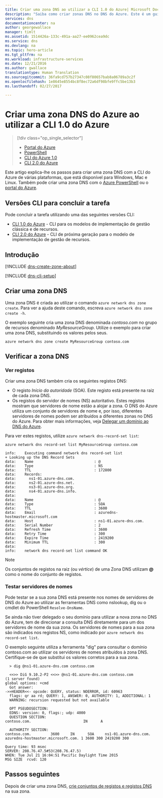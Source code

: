 ```yaml
---
title: Criar uma zona DNS ao utilizar a CLI 1.0 do Azure| Microsoft Docs
description: "Saiba como criar zonas DNS no DNS do Azure. Este é um guia passo a passo para criar e gerir a sua primeira zona DNS com a CLI 1.0 do Azure."
services: dns
documentationcenter: na
author: georgewallace
manager: timlt
ms.assetid: 1514426a-133c-491a-aa27-ee0962cea9dc
ms.service: dns
ms.devlang: na
ms.topic: hero-article
ms.tgt_pltfrm: na
ms.workload: infrastructure-services
ms.date: 12/21/2016
ms.author: gwallace
translationtype: Human Translation
ms.sourcegitcommit: 36fa9cd757b27347c08f80657bab8a06789a3c2f
ms.openlocfilehash: 1e8645e8554bc8f8ec72a6df98bfe9ffc5be13b3
ms.lasthandoff: 02/27/2017

---
```


# <a name="create-an-azure-dns-zone-using-azure-cli-10"></a>Criar uma zona DNS do Azure ao utilizar a CLI 1.0 do Azure

> [!div class="op_single_selector"]
> * [Portal do Azure](dns-getstarted-create-dnszone-portal.md)
> * [PowerShell](dns-getstarted-create-dnszone.md)
> * [CLI do Azure 1.0](dns-getstarted-create-dnszone-cli-nodejs.md)
> * [CLI 2.0 do Azure](dns-getstarted-create-dnszone-cli.md)

Este artigo explica-lhe os passos para criar uma zona DNS com a CLI do Azure de várias plataformas, que está disponível para Windows, Mac e Linux. Também pode criar uma zona DNS com o [Azure PowerShell](dns-getstarted-create-dnszone.md) ou o [portal do Azure](dns-getstarted-create-dnszone-portal.md).

## <a name="cli-versions-to-complete-the-task"></a>Versões CLI para concluir a tarefa

Pode concluir a tarefa utilizando uma das seguintes versões CLI:

* [CLI 1.0 do Azure](dns-getstarted-create-dnszone-cli-nodejs.md) - CLI para os modelos de implementação de gestão clássica e de recursos.
* [CLI 2.0 do Azure](dns-getstarted-create-dnszone-cli.md) - CLI de próxima geração para o modelo de implementação de gestão de recursos.

## <a name="introduction"></a>Introdução

[!INCLUDE [dns-create-zone-about](../../includes/dns-create-zone-about-include.md)]

[!INCLUDE [dns-cli-setup](../../includes/dns-cli-setup-include.md)]

## <a name="create-a-dns-zone"></a>Criar uma zona DNS

Uma zona DNS é criada ao utilizar o comando `azure network dns zone create`. Para ver a ajuda deste comando, escreva `azure network dns zone create -h`.

O exemplo seguinte cria uma zona DNS denominada *contoso.com* no grupo de recursos denominado *MyResourceGroup*. Utilize o exemplo para criar uma zona DNS, substituindo os valores pelos seus.

```azurecli
azure network dns zone create MyResourceGroup contoso.com
```

## <a name="verify-your-dns-zone"></a>Verificar a zona DNS

### <a name="view-records"></a>Ver registos

Criar uma zona DNS também cria os seguintes registos DNS:

* O registo *Início da autoridade* (SOA). Este registo está presente na raiz de cada zona DNS.
* Os registos do servidor de nomes (NS) autoritativo. Estes registos mostram que servidores de nome estão a alojar a zona. O DNS do Azure utiliza um conjunto de servidores de nome e, por isso, diferentes servidores de nomes podem ser atribuídos a diferentes zonas no DNS do Azure. Para obter mais informações, veja [Delegar um domínio ao DNS do Azure](dns-domain-delegation.md).

Para ver estes registos, utilize `azure network dns-record-set list`:

```azurecli
azure network dns record-set list MyResourceGroup contoso.com

info:    Executing command network dns record-set list
+ Looking up the DNS Record Sets
data:    Name                            : @
data:    Type                            : NS
data:    TTL                             : 172800
data:    Records:
data:      ns1-01.azure-dns.com.
data:      ns2-01.azure-dns.net.
data:      ns3-01.azure-dns.org.
data:      ns4-01.azure-dns.info.
data:
data:    Name                            : @
data:    Type                            : SOA
data:    TTL                             : 3600
data:    Email                           : azuredns-hostmaster.microsoft.com
data:    Host                            : ns1-01.azure-dns.com.
data:    Serial Number                   : 2
data:    Refresh Time                    : 3600
data:    Retry Time                      : 300
data:    Expire Time                     : 2419200
data:    Minimum TTL                     : 300
data:
info:    network dns record-set list command OK
```

> [!NOTE]
> Os conjuntos de registos na raiz (ou *vértice*) de uma Zona DNS utilizam **@** como o nome do conjunto de registos.

### <a name="test-name-servers"></a>Testar servidores de nomes

Pode testar se a sua zona DNS está presente nos nomes de servidores de DNS do Azure ao utilizar as ferramentas DNS como nslookup, dig ou o cmdlet do PowerShell `Resolve-DnsName`.

Se ainda não tiver delegado o seu domínio para utilizar a nova zona no DNS do Azure, tem de direcionar a consulta DNS diretamente para um dos servidores de nome da sua zona. Os servidores de nomes para a sua zona são indicados nos registos NS, como indicado por `azure network dns record-set list`.

O exemplo seguinte utiliza a ferramenta "dig" para consultar o domínio contoso.com ao utilizar os servidores de nomes atribuídos à zona DNS. Certifique-se de que substitui os valores corretos para a sua zona.

```
  > dig @ns1-01.azure-dns.com contoso.com
  
  <<>> DiG 9.10.2-P2 <<>> @ns1-01.azure-dns.com contoso.com
(1 server found)
global options: +cmd
  Got answer:
->>HEADER<<- opcode: QUERY, status: NOERROR, id: 60963
  flags: qr aa rd; QUERY: 1, ANSWER: 0, AUTHORITY: 1, ADDITIONAL: 1
  WARNING: recursion requested but not available

  OPT PSEUDOSECTION:
  EDNS: version: 0, flags:; udp: 4000
  QUESTION SECTION:
contoso.com.                        IN      A

  AUTHORITY SECTION:
contoso.com.         3600     IN      SOA     ns1-01.azure-dns.com. azuredns-hostmaster.microsoft.com. 1 3600 300 2419200 300

Query time: 93 msec
SERVER: 208.76.47.5#53(208.76.47.5)
WHEN: Tue Jul 21 16:04:51 Pacific Daylight Time 2015
MSG SIZE  rcvd: 120
```

## <a name="next-steps"></a>Passos seguintes

Depois de criar uma zona DNS, [crie conjuntos de registos e registos DNS](dns-getstarted-create-recordset-cli.md) na sua zona.


